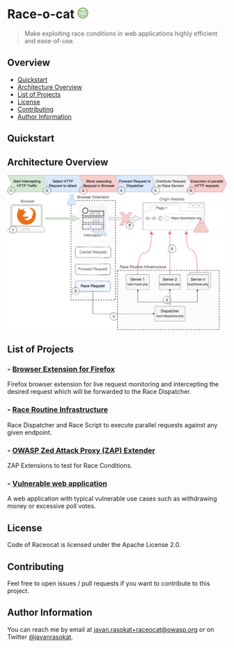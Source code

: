 # Race-o-cat <img src="docs/logo/logo-tamper.png" width="25" height="25">
> Make exploiting race conditions in web applications highly efficient and ease-of-use.

## Overview

- [Quickstart](#quickstart)
- [Architecture Overview](#architecture-overview)
- [List of Projects](#list-of-projects)
- [License](#license)
- [Contributing](#contributing)
- [Author Information](#author-information)

## Quickstart

## Architecture Overview

![Race Conditions](./docs/architecture/Race-Architecture.png)

## List of Projects  

### - [Browser Extension for Firefox](./browser-extension/README.md#Usage)
Firefox browser extension for live request monitoring and intercepting the desired request which will be forwarded to the Race Dispatcher.

### - [Race Routine Infrastructure](./race-routine-infrastructure/README.md#Race-Routine-Infrastructure)
Race Dispatcher and Race Script to execute parallel requests against any given endpoint.


### - [OWASP Zed Attack Proxy (ZAP) Extender](./zap-extender/README.md#Overview)
ZAP Extensions to test for Race Conditions.

### - [Vulnerable web application](./vuln-webapp/)
A web application with typical vulnerable use cases such as withdrawing money or excessive poll votes. 

## License
Code of Raceocat is licensed under the Apache License 2.0.

## Contributing

Feel free to open issues / pull requests if you want to contribute to this project.

## Author Information

You can reach me by email at javan.rasokat+raceocat@owasp.org or on Twitter [@javanrasokat](https://twitter.com/javanrasokat).
